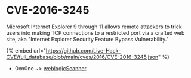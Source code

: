 # CVE-2016-3245

Microsoft Internet Explorer 9 through 11 allows remote attackers to trick users into making TCP connections to a restricted port via a crafted web site, aka "Internet Explorer Security Feature Bypass Vulnerability."

{% embed url="https://github.com/Live-Hack-CVE/full_database/blob/main/cves/2016/CVE-2016-3245.json" %}


* 0xn0ne ~> [weblogicScanner](https://zeste.alice-snow.ru/2016/database/cve-2016-3245/weblogicscanner-0xn0ne)